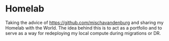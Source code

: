 # Homelab
Taking the advice of https://github.com/mischavandenburg and sharing my Homelab with the World. The idea behind this is to act as a portfolio and to serve as a way for redeploying my local compute during migrations or DR.
